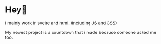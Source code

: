 # Hey👋
I mainly work in svelte and html. (Including JS and CSS)

My newest project is a countdown that i made because someone asked me too.
